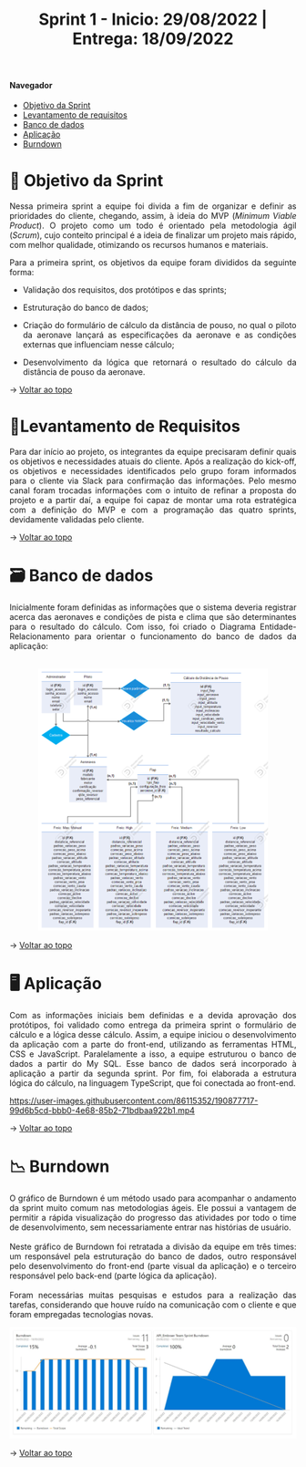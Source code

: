 <div align="center">
  <h1>Sprint 1 - Inicio: 29/08/2022 | Entrega: 18/09/2022</h1>
</div>

<br id="topo"> 
  
#### Navegador
* <a href="#objetivo">Objetivo da Sprint</a>
* <a href="#requisitos">Levantamento de requisitos</a>
* <a href="#bd">Banco de dados</a>
* <a href="#type">Aplicação</a>
* <a href="#burndown">Burndown</a>

<span id="objetivo">

# 📌 Objetivo da Sprint 
  
<p align="justify">Nessa primeira sprint a equipe foi divida a fim de organizar e definir as prioridades do cliente, chegando, assim, à ideia do MVP (<i>Minimum Viable Product</i>). O projeto como um todo é orientado pela metodologia ágil (<i>Scrum</i>), cujo conteito principal é a ideia de finalizar um projeto mais rápido, com melhor qualidade, otimizando os recursos humanos e materiais.</p>

<div align="justify">
Para a primeira sprint, os objetivos da equipe foram divididos da seguinte forma:
  
* Validação dos requisitos, dos protótipos e das sprints;
  
* Estruturação do banco de dados;
  
* Criação do formulário de cálculo da distância de pouso, no qual o piloto da aeronave lançará as especificações da aeronave e as condições externas que influenciam nesse cálculo;
  
* Desenvolvimento da lógica que retornará o resultado do cálculo da distância de pouso da aeronave.
  
</div>

→ [Voltar ao topo](#topo)

<span id="requisitos">

# 📝Levantamento de Requisitos 
  
<p align="justify">
Para dar início ao projeto, os integrantes da equipe precisaram definir quais os objetivos e necessidades atuais do cliente. Após a realização do kick-off, os objetivos e necessidades identificados pelo grupo foram informados para o cliente via Slack para confirmação das informações. Pelo mesmo canal foram trocadas informações com o intuito de refinar a proposta do projeto e a partir daí, a equipe foi capaz de montar uma rota estratégica com a definição do MVP e com a programação das quatro sprints, devidamente validadas pelo cliente.</p>
  
→ [Voltar ao topo](#topo)
  
<span id="bd">

# 🗃 Banco de dados
  
<p align="justify">Inicialmente foram definidas as informações que o sistema deveria registrar acerca das aeronaves e condições de pista e clima que são determinantes para o resultado do cálculo. Com isso, foi criado o Diagrama Entidade-Relacionamento para orientar o funcionamento do banco de dados da aplicação:<br>
<br></p>
<p align="center">
<img src="Imagens/DER.png" alt="Diagrama que representa a relação entre as entidades do banco de dados da aplicação" width="80%" height="80%">
</p>


→ [Voltar ao topo](#topo) 
 
<span id="type">

# 🖥 Aplicação
  
<p align="justify">Com as informações iniciais bem definidas e a devida aprovação dos protótipos, foi validado como entrega da primeira sprint o formulário de cálculo e a lógica desse cálculo. Assim, a equipe iniciou o desenvolvimento da aplicação com a parte do front-end, utilizando as ferramentas HTML, CSS e JavaScript. Paralelamente a isso, a equipe estruturou o banco de dados a partir do My SQL. Esse banco de dados será incorporado à aplicação a partir da segunda sprint. Por fim, foi elaborada a estrutura lógica do cálculo, na linguagem TypeScript, que foi conectada ao front-end.</p>
  


https://user-images.githubusercontent.com/86115352/190877717-99d6b5cd-bbb0-4e68-85b2-71bdbaa922b1.mp4



→ [Voltar ao topo](#topo)


<span id="burndown">
  
# 📉 Burndown
  
<p align="justify">O gráfico de Burndown é um método usado para acompanhar o andamento da sprint muito comum nas metodologias ágeis. Ele possui a vantagem de permitir a rápida visualização do progresso das atividades por todo o time de desenvolvimento, sem necessariamente entrar nas histórias de usuário.<br>
<br>
Neste gráfico de Burndown foi retratada a divisão da equipe em três times: um responsável pela estruturação do banco de dados, outro responsável pelo desenvolvimento do front-end (parte visual da aplicação) e o terceiro responsável pelo back-end (parte lógica da aplicação).<br>
<br>
Foram necessárias muitas pesquisas e estudos para a realização das tarefas, considerando que houve ruído na comunicação com o cliente e que foram empregadas tecnologias novas.<br>
</p>

<p align="center">
<img src="Imagens/burndown_1.jpg" alt="Gráfico de Burndown representando as atividades desenvolvidas na primeira sprint" width="100%" height="100%">
</p>

→ [Voltar ao topo](#topo)
